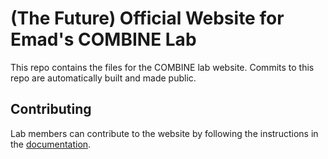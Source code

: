 # (The Future) Official Website for Emad's COMBINE Lab
This repo contains the files for the COMBINE lab website. Commits to this repo are automatically built and made public.

## Contributing
Lab members can contribute to the website by following the instructions in the [documentation](/docs).